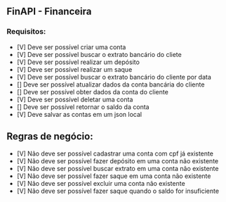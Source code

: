 ## FinAPI - Financeira

### Requisitos:
- [V] Deve ser possível criar uma conta
- [V] Deve ser possível buscar o extrato bancário do cliete
- [V] Deve ser possível realizar um depósito
- [V] Deve ser possível realizar um saque
- [V] Deve ser possível buscar o extrato bancário do cliente por data
- [] Deve ser possível atualizar dados da conta bancária do cliente
- [] Deve ser possível obter dados da conta do cliente
- [V] Deve ser possível deletar uma conta
- [] Deve ser possível retornar o saldo da conta
- [V] Deve salvar as contas em um json local

## Regras de negócio:
- [V] Não deve ser possível cadastrar uma conta com cpf já existente
- [V] Não deve ser possível fazer depósito em uma conta não existente
- [V] Não deve ser possível buscar extrato em uma conta não existente
- [V] Não deve ser possível fazer saque em uma conta não existente
- [V] Não deve ser possível excluir uma conta não existente
- [V] Não deve ser possível fazer saque quando o saldo for insuficiente